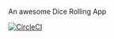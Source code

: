 An awesome Dice Rolling App

[![CircleCI](https://circleci.com/gh/ibebrett/dicerolla.svg?style=svg)](https://circleci.com/gh/ibebrett/dicerolla)
